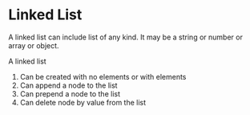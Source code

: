 # Linked List

A linked list can include list of any kind. It may be a string or number or array or object.

A linked list

1. Can be created with no elements or with elements
2. Can append a node to the list
3. Can prepend a node to the list
4. Can delete node by value from the list